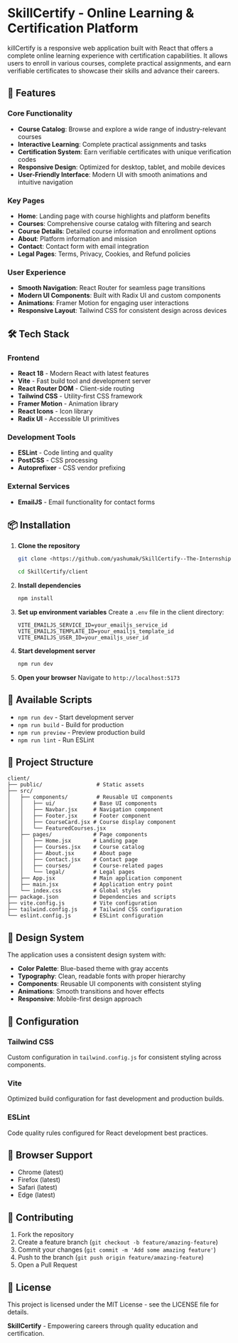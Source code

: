 # SkillCertify - Online Learning & Certification Platform

killCertify is a responsive web application built with React that offers a complete online learning experience with certification capabilities. It allows users to enroll in various courses, complete practical assignments, and earn verifiable certificates to showcase their skills and advance their careers.
## 🚀 Features

### Core Functionality
- **Course Catalog**: Browse and explore a wide range of industry-relevant courses
- **Interactive Learning**: Complete practical assignments and tasks
- **Certification System**: Earn verifiable certificates with unique verification codes
- **Responsive Design**: Optimized for desktop, tablet, and mobile devices
- **User-Friendly Interface**: Modern UI with smooth animations and intuitive navigation

### Key Pages
- **Home**: Landing page with course highlights and platform benefits
- **Courses**: Comprehensive course catalog with filtering and search
- **Course Details**: Detailed course information and enrollment options
- **About**: Platform information and mission
- **Contact**: Contact form with email integration
- **Legal Pages**: Terms, Privacy, Cookies, and Refund policies

### User Experience
- **Smooth Navigation**: React Router for seamless page transitions
- **Modern UI Components**: Built with Radix UI and custom components
- **Animations**: Framer Motion for engaging user interactions
- **Responsive Layout**: Tailwind CSS for consistent design across devices

## 🛠️ Tech Stack

### Frontend
- **React 18** - Modern React with latest features
- **Vite** - Fast build tool and development server
- **React Router DOM** - Client-side routing
- **Tailwind CSS** - Utility-first CSS framework
- **Framer Motion** - Animation library
- **React Icons** - Icon library
- **Radix UI** - Accessible UI primitives

### Development Tools
- **ESLint** - Code linting and quality
- **PostCSS** - CSS processing
- **Autoprefixer** - CSS vendor prefixing

### External Services
- **EmailJS** - Email functionality for contact forms

## 📦 Installation

1. **Clone the repository**
   ```bash
   git clone <https://github.com/yashumak/SkillCertify--The-Internship-platform>

   cd SkillCertify/client
   ```

2. **Install dependencies**
   ```bash
   npm install
   ```

3. **Set up environment variables**
   Create a `.env` file in the client directory:
   ```env
   VITE_EMAILJS_SERVICE_ID=your_emailjs_service_id
   VITE_EMAILJS_TEMPLATE_ID=your_emailjs_template_id
   VITE_EMAILJS_USER_ID=your_emailjs_user_id
   ```

4. **Start development server**
   ```bash
   npm run dev
   ```

5. **Open your browser**
   Navigate to `http://localhost:5173`

## 🚀 Available Scripts

- `npm run dev` - Start development server
- `npm run build` - Build for production
- `npm run preview` - Preview production build
- `npm run lint` - Run ESLint

## 📁 Project Structure

```
client/
├── public/                 # Static assets
├── src/
│   ├── components/         # Reusable UI components
│   │   ├── ui/            # Base UI components
│   │   ├── Navbar.jsx     # Navigation component
│   │   ├── Footer.jsx     # Footer component
│   │   ├── CourseCard.jsx # Course display component
│   │   └── FeaturedCourses.jsx
│   ├── pages/             # Page components
│   │   ├── Home.jsx       # Landing page
│   │   ├── Courses.jsx    # Course catalog
│   │   ├── About.jsx      # About page
│   │   ├── Contact.jsx    # Contact page
│   │   ├── courses/       # Course-related pages
│   │   └── legal/         # Legal pages
│   ├── App.jsx            # Main application component
│   ├── main.jsx           # Application entry point
│   └── index.css          # Global styles
├── package.json           # Dependencies and scripts
├── vite.config.js         # Vite configuration
├── tailwind.config.js     # Tailwind CSS configuration
└── eslint.config.js       # ESLint configuration
```

## 🎨 Design System

The application uses a consistent design system with:
- **Color Palette**: Blue-based theme with gray accents
- **Typography**: Clean, readable fonts with proper hierarchy
- **Components**: Reusable UI components with consistent styling
- **Animations**: Smooth transitions and hover effects
- **Responsive**: Mobile-first design approach

## 🔧 Configuration

### Tailwind CSS
Custom configuration in `tailwind.config.js` for consistent styling across components.

### Vite
Optimized build configuration for fast development and production builds.

### ESLint
Code quality rules configured for React development best practices.

## 📱 Browser Support

- Chrome (latest)
- Firefox (latest)
- Safari (latest)
- Edge (latest)

## 🤝 Contributing

1. Fork the repository
2. Create a feature branch (`git checkout -b feature/amazing-feature`)
3. Commit your changes (`git commit -m 'Add some amazing feature'`)
4. Push to the branch (`git push origin feature/amazing-feature`)
5. Open a Pull Request

## 📄 License

This project is licensed under the MIT License - see the LICENSE file for details.


**SkillCertify** - Empowering careers through quality education and certification.
